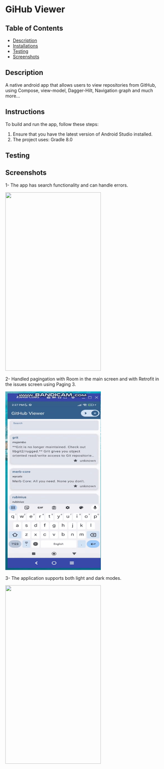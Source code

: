 # GiHub Viewer

## Table of Contents
- [Description](#description)
- [Installations](iInstructions)
- [Testing](#testing)
- [Screenshots](#screenshots)

## Description

A native android app that allows users to view repositories from GitHub, using Compose, view-model, Dagger-Hilt, Navigation graph and much more...

## Instructions

To build and run the app, follow these steps:
1. Ensure that you have the latest version of Android Studio installed.
2. The project uses: Gradle 8.0

## Testing

## Screenshots

1- The app has search functionality and can handle errors.

<img src="preview/show_1.gif" width="300" height="560"/>

2- Handled pagingation with Room in the main screen and with Retrofit in the issues screen using Paging 3.

<img src="preview/show_2.gif" width="300" height="560"/>

3- The application supports both light and dark modes.

<img src="preview/show_3.gif" width="300" height="560"/>
